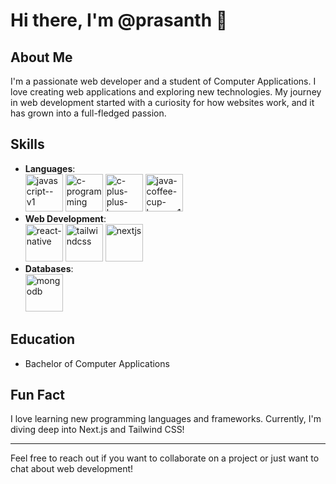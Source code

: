 # Hi there, I'm @prasanth 👋

## About Me
I'm a passionate web developer and a student of Computer Applications. I love creating web applications and exploring new technologies. My journey in web development started with a curiosity for how websites work, and it has grown into a full-fledged passion.

## Skills
- **Languages**: <br /><img width="60" height="60" src="https://img.icons8.com/color/96/javascript--v1.png" alt="javascript--v1"/> <img width="60" height="60" src="https://img.icons8.com/color/48/c-programming.png" alt="c-programming"/> <img width="60" height="60" src="https://img.icons8.com/fluency/48/c-plus-plus-logo.png" alt="c-plus-plus-logo"/> <img width="60" height="60" src="https://img.icons8.com/color/96/java-coffee-cup-logo--v1.png" alt="java-coffee-cup-logo--v1"/>
- **Web Development**: <br /> <img width="60" height="60" src="https://img.icons8.com/color/96/react-native.png" alt="react-native"/> <img width="60" height="60" src="https://img.icons8.com/color/48/tailwindcss.png" alt="tailwindcss"/> <img width="60" height="60" src="https://img.icons8.com/ios/100/nextjs.png" alt="nextjs"/>
- **Databases**: <br /><img width="60" height="60" src="https://img.icons8.com/color/96/mongodb.png" alt="mongodb"/>

## Education
- Bachelor of Computer Applications

## Fun Fact
I love learning new programming languages and frameworks. Currently, I'm diving deep into Next.js and Tailwind CSS!

---

Feel free to reach out if you want to collaborate on a project or just want to chat about web development!


